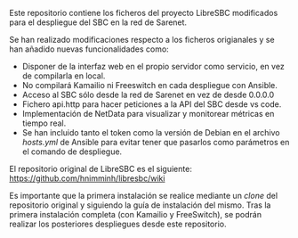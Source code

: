 Este repositorio contiene los ficheros del proyecto LibreSBC modificados para el despliegue del SBC en la red de Sarenet.

Se han realizado modificaciones respecto a los ficheros origianales y se han añadido nuevas funcionalidades como:
- Disponer de la interfaz web en el propio servidor como servicio, en vez de compilarla en local.
- No compilará Kamailio ni Freeswitch en cada despliegue con Ansible.
- Acceso al SBC sólo desde la red de Sarenet en vez de desde 0.0.0.0
- Fichero api.http para hacer peticiones a la API del SBC desde vs code.
- Implementación de NetData para visualizar y monitorear métricas en tiempo real.
- Se han incluido tanto el token como la versión de Debian en el archivo *hosts.yml* de Ansible para evitar tener que pasarlos como parámetros en el comando de despliegue.

El repositorio original de LibreSBC es el siguiente: https://github.com/hnimminh/libresbc/wiki

Es importante que la primera instalación se realice mediante un *clone* del repositorio original y siguiendo la guía de instalación del mismo. 
Tras la primera instalación completa (con Kamailio y FreeSwitch), se podrán realizar los posteriores despliegues desde este repositorio.
